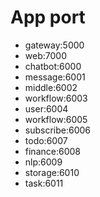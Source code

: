 # App port

- gateway:5000
- web:7000
- chatbot:6000
- message:6001
- middle:6002
- workflow:6003
- user:6004
- workflow:6005
- subscribe:6006
- todo:6007
- finance:6008
- nlp:6009
- storage:6010
- task:6011
